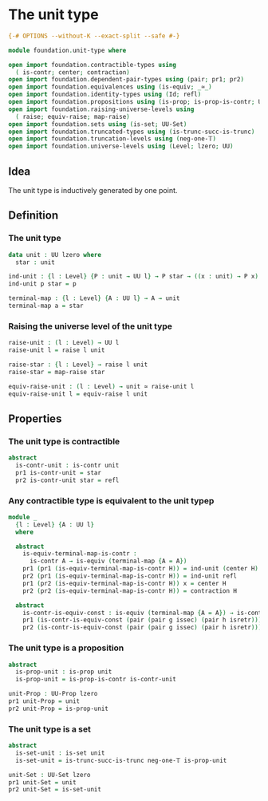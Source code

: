 # The unit type

```agda
{-# OPTIONS --without-K --exact-split --safe #-}

module foundation.unit-type where

open import foundation.contractible-types using
  ( is-contr; center; contraction)
open import foundation.dependent-pair-types using (pair; pr1; pr2)
open import foundation.equivalences using (is-equiv; _≃_)
open import foundation.identity-types using (Id; refl)
open import foundation.propositions using (is-prop; is-prop-is-contr; UU-Prop)
open import foundation.raising-universe-levels using
  ( raise; equiv-raise; map-raise)
open import foundation.sets using (is-set; UU-Set)
open import foundation.truncated-types using (is-trunc-succ-is-trunc)
open import foundation.truncation-levels using (neg-one-𝕋)
open import foundation.universe-levels using (Level; lzero; UU)
```

## Idea

The unit type is inductively generated by one point.

## Definition

### The unit type

```agda
data unit : UU lzero where
  star : unit

ind-unit : {l : Level} {P : unit → UU l} → P star → ((x : unit) → P x)
ind-unit p star = p

terminal-map : {l : Level} {A : UU l} → A → unit
terminal-map a = star
```

### Raising the universe level of the unit type

```agda
raise-unit : (l : Level) → UU l
raise-unit l = raise l unit

raise-star : {l : Level} → raise l unit
raise-star = map-raise star

equiv-raise-unit : (l : Level) → unit ≃ raise-unit l
equiv-raise-unit l = equiv-raise l unit
```

## Properties

### The unit type is contractible

```agda
abstract
  is-contr-unit : is-contr unit
  pr1 is-contr-unit = star
  pr2 is-contr-unit star = refl
```

### Any contractible type is equivalent to the unit typep

```agda
module _
  {l : Level} {A : UU l}
  where

  abstract
    is-equiv-terminal-map-is-contr :
      is-contr A → is-equiv (terminal-map {A = A})
    pr1 (pr1 (is-equiv-terminal-map-is-contr H)) = ind-unit (center H)
    pr2 (pr1 (is-equiv-terminal-map-is-contr H)) = ind-unit refl
    pr1 (pr2 (is-equiv-terminal-map-is-contr H)) x = center H
    pr2 (pr2 (is-equiv-terminal-map-is-contr H)) = contraction H

  abstract
    is-contr-is-equiv-const : is-equiv (terminal-map {A = A}) → is-contr A
    pr1 (is-contr-is-equiv-const (pair (pair g issec) (pair h isretr))) = h star
    pr2 (is-contr-is-equiv-const (pair (pair g issec) (pair h isretr))) = isretr
```

### The unit type is a proposition

```agda
abstract
  is-prop-unit : is-prop unit
  is-prop-unit = is-prop-is-contr is-contr-unit

unit-Prop : UU-Prop lzero
pr1 unit-Prop = unit
pr2 unit-Prop = is-prop-unit
```

### The unit type is a set

```agda
abstract
  is-set-unit : is-set unit
  is-set-unit = is-trunc-succ-is-trunc neg-one-𝕋 is-prop-unit

unit-Set : UU-Set lzero
pr1 unit-Set = unit
pr2 unit-Set = is-set-unit
```
